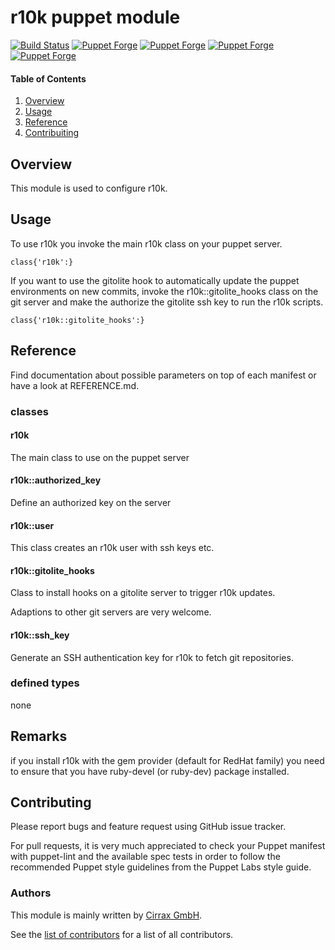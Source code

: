 # r10k puppet module

[![Build Status](https://travis-ci.org/cirrax/puppet-r10k.svg?branch=master)](https://travis-ci.org/cirrax/puppet-r10k)
[![Puppet Forge](https://img.shields.io/puppetforge/v/cirrax/r10k.svg?style=flat-square)](https://forge.puppetlabs.com/cirrax/r10k)
[![Puppet Forge](https://img.shields.io/puppetforge/dt/cirrax/r10k.svg?style=flat-square)](https://forge.puppet.com/cirrax/r10k)
[![Puppet Forge](https://img.shields.io/puppetforge/e/cirrax/r10k.svg?style=flat-square)](https://forge.puppet.com/cirrax/r10k)
[![Puppet Forge](https://img.shields.io/puppetforge/f/cirrax/r10k.svg?style=flat-square)](https://forge.puppet.com/cirrax/r10k)

#### Table of Contents

1. [Overview](#overview)
1. [Usage](#usage)
1. [Reference](#reference)
1. [Contribuiting](#contributing)


## Overview

This module is used to configure r10k.

## Usage

To use r10k you invoke the main r10k class on your
puppet server.

~~~
class{'r10k':}
~~~

If you want to use the gitolite hook to automatically
update the puppet environments on new commits, invoke 
the r10k::gitolite_hooks class on the git server and make 
the authorize the gitolite ssh key to run the r10k scripts.

~~~
class{'r10k::gitolite_hooks':}
~~~

## Reference
Find documentation about possible parameters on top of each manifest or have a look at REFERENCE.md.

### classes

#### r10k
The main class to use on the puppet server

#### r10k::authorized_key
Define an authorized key on the server

#### r10k::user
This class creates an r10k user with ssh keys etc.

#### r10k::gitolite_hooks
Class to install hooks on a gitolite server
to trigger r10k updates.

Adaptions to other git servers are very welcome.

#### r10k::ssh_key
Generate an SSH authentication key for r10k to
fetch git repositories.

### defined types

none

## Remarks
if you install r10k with the gem provider (default for RedHat family) 
you need to ensure that you have ruby-devel (or ruby-dev) package installed.

## Contributing

Please report bugs and feature request using GitHub issue tracker.

For pull requests, it is very much appreciated to check your Puppet manifest with puppet-lint
and the available spec tests  in order to follow the recommended Puppet style guidelines
from the Puppet Labs style guide.

### Authors

This module is mainly written by [Cirrax GmbH](https://cirrax.com).

See the [list of contributors](https://github.com/cirrax/puppet-r10k/graphs/contributors)
for a list of all contributors.
